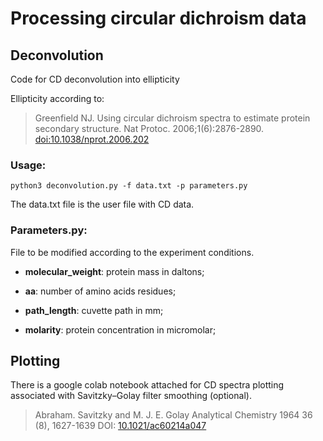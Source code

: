 # Processing circular dichroism data

## Deconvolution
Code for CD deconvolution into ellipticity

Ellipticity according to:
>Greenfield NJ. Using circular dichroism spectra to estimate protein secondary structure. 
>Nat Protoc. 2006;1(6):2876-2890. [doi:10.1038/nprot.2006.202](https://www.nature.com/articles/nprot.2006.202)

### Usage:
```
python3 deconvolution.py -f data.txt -p parameters.py
```
The data.txt file is the user file with CD data.

### Parameters.py:

File to be modified according to the experiment conditions.

- **molecular_weight**: protein mass in daltons;

- **aa**: number of amino acids residues;

- **path_length**: cuvette path in mm;

- **molarity**: protein concentration in micromolar;

## Plotting

There is a google colab notebook attached for CD spectra plotting associated with Savitzky–Golay filter smoothing (optional).
> Abraham. Savitzky and M. J. E. Golay
> Analytical Chemistry 1964 36 (8), 1627-1639
> DOI: [10.1021/ac60214a047](https://pubs.acs.org/doi/10.1021/ac60214a047)
